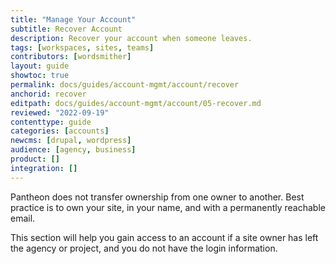 ```yaml
---
title: "Manage Your Account"
subtitle: Recover Account
description: Recover your account when someone leaves.
tags: [workspaces, sites, teams]
contributors: [wordsmither]
layout: guide
showtoc: true
permalink: docs/guides/account-mgmt/account/recover
anchorid: recover
editpath: docs/guides/account-mgmt/account/05-recover.md
reviewed: "2022-09-19"
contenttype: guide
categories: [accounts]
newcms: [drupal, wordpress]
audience: [agency, business]
product: []
integration: []
---
```


Pantheon does not transfer ownership from one owner to another. Best practice is to own your site, in your name, and with a permanently reachable email.

This section will help you gain access to an account if a site owner has left the agency or project, and you do not have the login information.

<Partial file="recover-account-after-owner-leaves.md" />